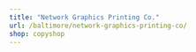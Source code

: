 ```yaml
---
title: "Network Graphics Printing Co."
url: /baltimore/network-graphics-printing-co/
shop: copyshop
---
```

